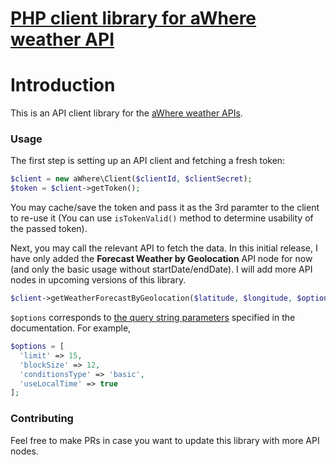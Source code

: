 [PHP client library for aWhere weather API](https://docs.awhere.com)
=
# Introduction
This is an API client library for the [aWhere weather APIs](https://docs.awhere.com/knowledge-base-docs/api-reference/).

### Usage

The first step is setting up an API client and fetching a fresh token:

``` php
$client = new aWhere\Client($clientId, $clientSecret);
$token = $client->getToken();
```

You may cache/save the token and pass it as the 3rd paramter to the client to re-use it (You can use `isTokenValid()` method to determine usability of the passed token).

Next, you may call the relevant API to fetch the data. In this initial release, I have only added the **Forecast Weather by Geolocation** API node for now (and only the basic usage without startDate/endDate). I will add more API nodes in upcoming versions of this library.

``` php
$client->getWeatherForecastByGeolocation($latitude, $longitude, $options);
```
`$options` corresponds to [the query string parameters](https://docs.awhere.com/knowledge-base-docs/forecast-weather-by-geolocation/#4-query-string-parameters) specified in the documentation. For example,
``` php
$options = [
  'limit' => 15,
  'blockSize' => 12,
  'conditionsType' => 'basic',
  'useLocalTime' => true
];
```

### Contributing
Feel free to make PRs in case you want to update this library with more API nodes.
